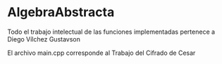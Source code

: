 # AlgebraAbstracta

Todo el trabajo intelectual de las funciones implementadas pertenece a Diego Vílchez Gustavson

El archivo main.cpp corresponde al Trabajo del Cifrado de Cesar
